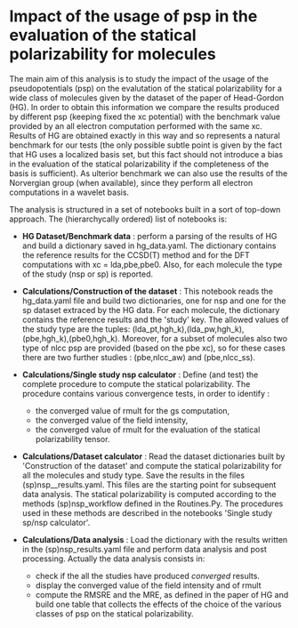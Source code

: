 # Impact of the usage of psp in the evaluation of the statical polarizability for molecules

The main aim of this analysis is to study the impact of the usage of the pseudopotentials (psp) on the evalutation
of the statical polarizability for a wide class of molecules given by the dataset of the paper of Head-Gordon (HG).
In order to obtain this information we compare the results produced by different psp (keeping fixed the xc potential)
with the benchmark value provided by an all electron computation performed with the same xc. Results of HG are obtained
exactly in this way and so represents a natural benchmark for our tests (the only possible subtle point is given by the fact
that HG uses a localized basis set, but this fact should not introduce a bias in the evaluation of the statical polarizability
if the completeness of the basis is sufficient). As ulterior benchmark we can also use the results of the Norvergian group
(when available), since they perform all electron computations in a wavelet basis.

The analysis is structured in a set of notebooks built in a sort of top-down approach. 
The (hierarchycally ordered) list of notebooks is: 

* __HG Dataset/Benchmark data__ : perform a parsing of the results of HG and build a dictionary saved in hg_data.yaml. 
  The dictionary contains the reference results for the CCSD(T) method and for the DFT computations with xc = lda,pbe,pbe0.
  Also, for each molecule the type of the study (nsp or sp) is reported.
* __Calculations/Construction of the dataset__ : This notebook reads the hg_data.yaml file and build two dictionaries, one for nsp
  and one for the sp dataset extraced by the HG data. For each molecule, the dictionary contains the reference results
  and the 'study' key. The allowed values of the study type are the tuples: (lda_pt,hgh_k),(lda_pw,hgh_k),(pbe,hgh_k),(pbe0,hgh_k). 
  Moreover, for a subset of molecules also two type of nlcc psp are provided (based on the pbe xc), so for these cases there are two further 
  studies : (pbe,nlcc_aw) and (pbe,nlcc_ss).
* __Calculations/Single study nsp calculator__ : Define (and test) the complete procedure to compute the statical polarizability. The procedure contains
various convergence tests, in order to identify : 
	* the converged value of rmult for the gs computation, 
	* the converged value of the field intensity,
	* the converged value of rmult for the evaluation of the statical polarizability tensor. 
* __Calculations/Dataset calculator__ : Read the dataset dictionaries built by 'Construction of the dataset' and compute the statical polarizability
  for all the molecules and study type. Save the results in the files (sp)nsp__results.yaml. This files are the starting point for
  subsequent data analysis. The statical polarizability is computed according to the methods (sp)nsp_workflow defined in the Routines.Py.
  The procedures used in these methods are described in the notebooks 'Single study sp/nsp calculator'. 

* __Calculations/Data analysis__ : Load the dictionary with the results written in the (sp)nsp_results.yaml file and perform data analysis and
  post processing. Actually the data analysis consists in:
	* check if the all the studies have produced _converged_ results.
	* display the converged value of the field intensity and of rmult
	* compute the RMSRE and the MRE, as defined in the paper of HG and build one table that collects the effects of the choice of the various classes
	of psp on the statical polarizability.
